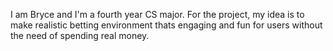 I am Bryce and I'm a fourth year CS major.
For the project, my idea is to make realistic betting environment thats engaging and fun for users without the need of spending real money.
